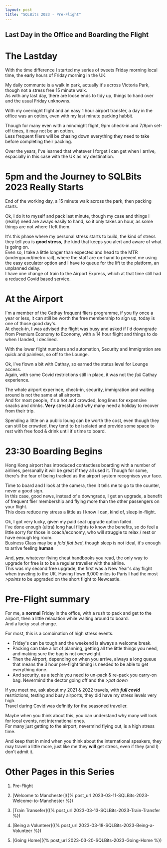 ```yaml
---
layout: post
title: "SQLBits 2023 - Pre-Flight"
---
```

## Last Day in the Office and Boarding the Flight

# The Lastday
With the time difference I started my series of tweets Friday morning local time, the early hours of Friday morning in the UK.

My daily communte is a walk in park, actually it's across Victoria Park, though not a stress free 15 minute walk.
<br>As with any last day, there are loose ends to tidy up, things to hand over and the usual Friday unknowns.

With my overnight flight and an easy 1 hour airport transfer, a day in the office was an option, even with my last minute packing habbit.

Though for many even with a mindnight flight, 9pm check-in and 7/8pm set-off times, it may not be an option.
<br>Less frequent fliers will be chasing down everything they need to take before completing their packing.

Over the years, I've learned that whatever I forget I can get when I arrive, espacially in this case with the UK as my destination.

# 5pm and the Journey to SQLBits 2023 Really Starts
End of the working day, a 15 minute walk across the park, then packing starts.

Ok, I do it to myself and pack last minute, though my case and things I (really) need are aways easily to hand, so it only takes an hour, as some things are not where I left them.

It's this phase where my personal stress starts to build, the kind of stress they tell you is <b>good stress</b>, the kind that keeps you alert and aware of what is going on.
<br>Even so, I take a little longer than expected and head to the MTR (undergound/metro rail), where the staff are on-hand to prevent me using the easy esculator option and I have to queue for the lift to the platform, an unplanned delay.
<br>I have one change of train to the Airport Express, which at that time still had a reduced Covid based service.

# At the Airport
I'm a member of the Cathay frequent fliers programme, if you fly once a year or less, it can still be worth the free membership to sign up, today is one of those good day's.
<br>At check-in, I was advised the flight was busy and asked if I'd downgrade from Premium Economy to Economy, with a 14 hour flight and things to do when I landed, I declined.

With the lower flight numbers and automation, Security and Immigration are quick and painless, so off to the Lounge.

Ok, I've flown a bit with Cathay, so earned the status level for Lounge access.
<br>Again, with some Covid restrictions still in place, it was not the <em>full</em> Cathay experience.

The whole airport experince, check-in, security, immigration and waiting around is not the same at all airports.
<br>And for most people, it's a hot and crowded, long lines for expensive snacks and drinks. **Very** stressful and why many need a holiday to recover from their trip.

Spending a little on a public loung can be worth the cost, even though they can still be crowded, they tend to be isolated and provide some space to rest with free food &amp; drink until it's time to board.

# 23:30 Boarding Begins
Hong Kong airport has introduced contactless boarding with a number of airlines, personally it will be great if they all used it. Though for some, there's the fear of being tracked as the airport system recognises your face.

Time to board and I look at the camera, then it tells me to go to the counter, never a good sign.
<br>In this case, good news, instead of a downgrade, I get an upgrade, a benefit of frequent flier membership and flying more than the other passengers on your flight.
<br>This does reduce my stress a little as I know I can, kind of,  sleep in-flight.

Ok, I got very lucky, given my paid seat upgrade option failed.
<br>I've done enough (ultra) long haul flights to know the benefits, so do feel a little sorry for those in coach/economy, who will struggle to relax / rest or have enough leg room.
<br>Business Class may be a <em>fold flat bed</em>, though sleep is not ideal, it's enough to arrive feeling **human**

And, ***yes***, whatever flying cheat handbooks you read, the only way to upgrade for free is to be a regular traveller with the airline.
<br>This was my second free upgrade, the first was a New Year's day flight when traveling to the UK. Having flown 6,000 miles to Paris I had the most <em>>points</em> to be upgraded on the short flight to Newcastle.

# Pre-Flight summary
For me, a **normal** Friday in the office, with a rush to pack and get to the airport, then a little relaxation while waiting around to board.
<br>And a lucky seat change.

For most, this is a combination of high stress events.
- Friday's can be tough and the weekend is always a welcome break.
- Packing can take a lot of planning, getting all the little things you need, and making sure the bag is not overweight.
- Then the Airport, depending on when you arrive, always a long queue that means the 3 hour pre-flight timing is needed to be able to get everything done.
- And security, as a techie you need to un-pack & re-pack you carry-on bag. Nevermind the dector going off and the <em>>pat down</em>

If you meet me, ask about my 2021 &amp; 2022 travels, with ***full covid*** resrtictions, testing and busy airports, they did have my stress levels very high.
<br>Travel during Covid was definitly for the seasoned traveller.

Maybe when you think about this, you can understand why many will look for local events, not international ones.
<br>For many just getting to the airport, nevermind flying out, is a high stress time.

And keep that in mind when you think about the international speakers, they may travel a little more, just like me they **will** get stress, even if they (and I) don't admit it.

# Other Pages in this Series

1. Pre-Flight

1. [Welcome to Manchester]({% post_url 2023-03-11-SQLBits-2023-Welcome-to-Manchester %})

1. [Train Transefer]({% post_url 2023-03-13-SQLBits-2023-Train-Transfer %})

1. [Being a Volunteer]({% post_url 2023-03-18-SQLBits-2023-Being-a-Volunteer %})

1. [Going Home]({% post_url 2023-03-20-SQLBits-2023-Going-Home %})
